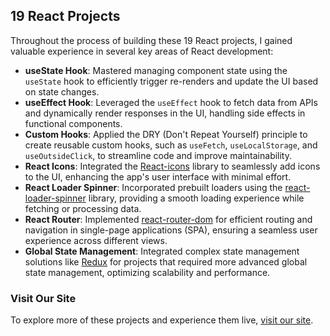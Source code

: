 ## 19 React Projects

Throughout the process of building these 19 React projects, I gained valuable experience in several key areas of React development:

- **useState Hook**: Mastered managing component state using the `useState` hook to efficiently trigger re-renders and update the UI based on state changes.
- **useEffect Hook**: Leveraged the `useEffect` hook to fetch data from APIs and dynamically render responses in the UI, handling side effects in functional components.
- **Custom Hooks**: Applied the DRY (Don't Repeat Yourself) principle to create reusable custom hooks, such as `useFetch`, `useLocalStorage`, and `useOutsideClick`, to streamline code and improve maintainability.
- **React Icons**: Integrated the [React-icons](https://react-icons.github.io/react-icons/) library to seamlessly add icons to the UI, enhancing the app's user interface with minimal effort.
- **React Loader Spinner**: Incorporated prebuilt loaders using the [react-loader-spinner](https://www.npmjs.com/package/react-loader-spinner) library, providing a smooth loading experience while fetching or processing data.
- **React Router**: Implemented [react-router-dom](https://reactrouter.com/) for efficient routing and navigation in single-page applications (SPA), ensuring a seamless user experience across different views.
- **Global State Management**: Integrated complex state management solutions like [Redux](https://redux.js.org/) for projects that required more advanced global state management, optimizing scalability and performance.

### Visit Our Site
To explore more of these projects and experience them live, [visit our site](https://bilalben23.github.io/react-projects/generate-colors).
